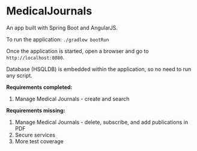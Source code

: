 # MedicalJournals
An app built with Spring Boot and AngularJS.

To run the application: `./gradlew bootRun`

Once the application is started, open a browser and go to `http://localhost:8080`.

Database (HSQLDB) is embedded within the application, so no need to run any script.

**Requirements completed:**
 1. Manage Medical Journals - create and search

**Requirements missing:**
 1. Manage Medical Journals - delete, subscribe, and add publications in PDF
 2. Secure services
 3. More test coverage
